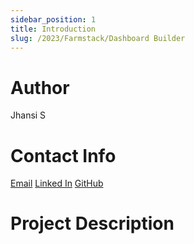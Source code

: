 ```yaml
---
sidebar_position: 1
title: Introduction
slug: /2023/Farmstack/Dashboard Builder
---
```



# Author
Jhansi S

# Contact Info
[Email](sammetajhansi15@gmail.com) 
[Linked In](https://www.linkedin.com/in/jhansi-sammeta-a08024203/) 
[GitHub](https://github.com/jhansi1104)

# Project Description

